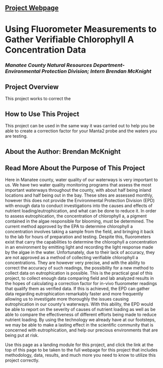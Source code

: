 ## [Project Webpage](testing.html)

# Using Fluorometer Measurements to Gather Verifiable Chlorophyll A Concentration Data

### *Manatee County Natural Resources Department-Environmental Protection Division; Intern Brendan McKnight*

## Project Overview

This project works to correct the

## How to Use This Project

This project can be used in the same way it was carried out to help you be able to create a correction factor for your Manta2 probe and the waters you are testing.

## About the Author: Brendan McKnight

## Read More About the Purpose of This Project

Here in Manatee county, water quality of our waterways is very important to us. We have two water quality monitoring programs that assess the most important waterways throughout the county, with about half being inland locations and half being out in the bay. These sites are assessed monthly, however this does not provide the Environmental Protection Division (EPD) with enough data to conduct investigations into the causes and effects of nutrient loading/eutrophication, and what can be done to reduce it. In order to assess eutrophication, the concentration of chlorophyll a, a pigment contained in the algae responsible for blooming, must be determined. The current method approved by the EPA to determine chlorophyll a concentration involves taking a sample from the field, and bringing it back to the lab for hours of preparation and testing. Despite this, fluorometers exist that carry the capabilities to determine the chlorophyll a concentration in an environment by emitting light and recording the light response made by the algae in the water. Unfortunately, due to their lack of accuracy, they are not approved as a method of collecting verifiable chlorophyll a concentrations. They are however very precise, and with the ability to correct the accuracy of such readings, the possibility for a new method to collect data on eutrophication is possible. This is the practical goal of this project, to collect enough data comparing field and lab analyzed results in the hopes of calculating a correction factor for in-vivo fluorometer readings that qualify them as verified data. If this is achieved, the EPD can gather data regarding eutrophication remarkably faster and more frequently allowing us to investigate more thoroughly the issues causing eutrophication in our county's waterways. With this ability, the EPD would be able to report on the severity of causes of nutrient loading as well as be able to compare the effectiveness of different efforts being made to reduce nutrient loading. By using the technology we already have at our footsteps, we may be able to make a lasting effect in the scientific community that is concerned with eutrophication, and help our precious environments that are being put at risk.

Use this page as a landing module for this project, and click the link at the top of this page to be taken to the full webpage for this project that includes methodology, data, results, and much more you need to know to utilize this project correctly.
